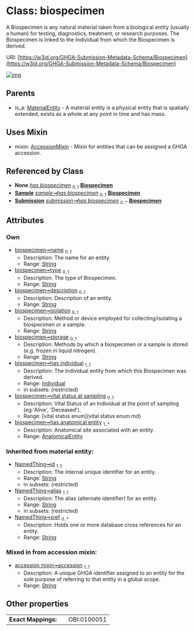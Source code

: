 
# Class: biospecimen


A Biospecimen is any natural material taken from a biological entity (usually a human) for testing, diagnostics, treatment, or research purposes. The Biospecimen is linked to the Individual from which the Biospecimen is derived.

URI: [https://w3id.org/GHGA-Submission-Metadata-Schema/Biospecimen](https://w3id.org/GHGA-Submission-Metadata-Schema/Biospecimen)


[![img](https://yuml.me/diagram/nofunky;dir:TB/class/[Submission],[Sample],[MaterialEntity],[Individual],[AnatomicalEntity]<has%20anatomical%20entity%201..*-++[Biospecimen&#124;name:string%20%3F;type:string%20%3F;description:string%20%3F;isolation:string%20%3F;storage:string%20%3F;vital_status_at_sampling:vital_status_enum%20%3F;accession:string;id(i):string;alias(i):string;xref(i):string%20*],[Individual]<has%20individual%201..1-++[Biospecimen],[Sample]-%20has%20biospecimen(i)%200..1>[Biospecimen],[Submission]-%20has%20biospecimen(i)%200..1>[Biospecimen],[Sample]++-%20has%20biospecimen%200..1>[Biospecimen],[Submission]++-%20has%20biospecimen%200..*>[Biospecimen],[Biospecimen]uses%20-.->[AccessionMixin],[MaterialEntity]^-[Biospecimen],[AnatomicalEntity],[AccessionMixin])](https://yuml.me/diagram/nofunky;dir:TB/class/[Submission],[Sample],[MaterialEntity],[Individual],[AnatomicalEntity]<has%20anatomical%20entity%201..*-++[Biospecimen&#124;name:string%20%3F;type:string%20%3F;description:string%20%3F;isolation:string%20%3F;storage:string%20%3F;vital_status_at_sampling:vital_status_enum%20%3F;accession:string;id(i):string;alias(i):string;xref(i):string%20*],[Individual]<has%20individual%201..1-++[Biospecimen],[Sample]-%20has%20biospecimen(i)%200..1>[Biospecimen],[Submission]-%20has%20biospecimen(i)%200..1>[Biospecimen],[Sample]++-%20has%20biospecimen%200..1>[Biospecimen],[Submission]++-%20has%20biospecimen%200..*>[Biospecimen],[Biospecimen]uses%20-.->[AccessionMixin],[MaterialEntity]^-[Biospecimen],[AnatomicalEntity],[AccessionMixin])

## Parents

 *  is_a: [MaterialEntity](MaterialEntity.md) - A material entity is a physical entity that is spatially extended, exists as a whole at any point in time and has mass.

## Uses Mixin

 *  mixin: [AccessionMixin](AccessionMixin.md) - Mixin for entities that can be assigned a GHGA accession.

## Referenced by Class

 *  **None** *[has biospecimen](has_biospecimen.md)*  <sub>0..1</sub>  **[Biospecimen](Biospecimen.md)**
 *  **[Sample](Sample.md)** *[sample➞has biospecimen](sample_has_biospecimen.md)*  <sub>0..1</sub>  **[Biospecimen](Biospecimen.md)**
 *  **[Submission](Submission.md)** *[submission➞has biospecimen](submission_has_biospecimen.md)*  <sub>0..\*</sub>  **[Biospecimen](Biospecimen.md)**

## Attributes


### Own

 * [biospecimen➞name](biospecimen_name.md)  <sub>0..1</sub>
     * Description: The name for an entity.
     * Range: [String](types/String.md)
 * [biospecimen➞type](biospecimen_type.md)  <sub>0..1</sub>
     * Description: The type of Biospecimen.
     * Range: [String](types/String.md)
 * [biospecimen➞description](biospecimen_description.md)  <sub>0..1</sub>
     * Description: Description of an entity.
     * Range: [String](types/String.md)
 * [biospecimen➞isolation](biospecimen_isolation.md)  <sub>0..1</sub>
     * Description: Method or device employed for collecting/isolating a biospecimen or a sample.
     * Range: [String](types/String.md)
 * [biospecimen➞storage](biospecimen_storage.md)  <sub>0..1</sub>
     * Description: Methods by which a biospecimen or a sample is stored (e.g. frozen in liquid nitrogen).
     * Range: [String](types/String.md)
 * [biospecimen➞has individual](biospecimen_has_individual.md)  <sub>1..1</sub>
     * Description: The Individual entity from which this Biospecimen was derived.
     * Range: [Individual](Individual.md)
     * in subsets: (restricted)
 * [biospecimen➞vital status at sampling](biospecimen_vital_status_at_sampling.md)  <sub>0..1</sub>
     * Description: Vital Status of an Individual at the point of sampling (eg:'Alive', 'Deceased').
     * Range: [vital status enum](vital status enum.md)
 * [biospecimen➞has anatomical entity](biospecimen_has_anatomical_entity.md)  <sub>1..\*</sub>
     * Description: Anatomical site associated with an entity.
     * Range: [AnatomicalEntity](AnatomicalEntity.md)

### Inherited from material entity:

 * [NamedThing➞id](named_thing_id.md)  <sub>1..1</sub>
     * Description: The internal unique identifier for an entity.
     * Range: [String](types/String.md)
     * in subsets: (restricted)
 * [NamedThing➞alias](named_thing_alias.md)  <sub>1..1</sub>
     * Description: The alias (alternate identifier) for an entity.
     * Range: [String](types/String.md)
     * in subsets: (restricted)
 * [NamedThing➞xref](named_thing_xref.md)  <sub>0..\*</sub>
     * Description: Holds one or more database cross references for an entity.
     * Range: [String](types/String.md)

### Mixed in from accession mixin:

 * [accession mixin➞accession](accession_mixin_accession.md)  <sub>1..1</sub>
     * Description: A unique GHGA identifier assigned to an entity for the sole purpose of referring to that entity in a global scope.
     * Range: [String](types/String.md)

## Other properties

|                     |     |             |
| ------------------- | --- | ----------- |
| **Exact Mappings:** |     | OBI:0100051 |

